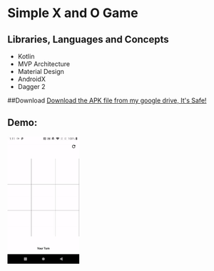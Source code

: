# Simple X and O Game

## Libraries, Languages and Concepts
- Kotlin
- MVP Architecture
- Material Design
- AndroidX
- Dagger 2

##Download
[Download the APK file from my google drive, It's Safe!](https://drive.google.com/open?id=1ywquv9_Z4KQakbExAJdC2_b4zIxsWDPV)

## Demo:
 <img src="demo/demo.gif" width="32%" /> 

